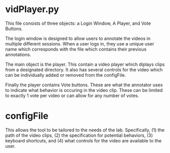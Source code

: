 # vidPlayer.py
This file consists of three objects: a Login Window, A Player, and Vote Buttons.

The login window is designed to allow users to annotate the videos in multiple different sessions. When a user logs in, they use a unique user name which corresponds with the file which contains their previous annotations. 

The main object is the player. This contain a video player which diplays clips from a designated directory. It also has several controls for the video which can be individually added or removed from the configFile.

Finally the player contains Vote buttons. These are what the annotator uses to indicate what behavior is occuring in the video clip. These can be limited to exactly 1 vote per video or can allow for any number of votes.

# configFile
This allows the tool to be tailored to the needs of the lab. Specifically, (1) the path of the video clips, (2) the specification for potential behaviors, (3) keyboard shortcuts, and (4) what controls for the video are available to the user.
